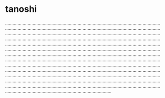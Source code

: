 # tanoshi
.................................................................................................................................................................................................................................................................................................................................................................................................................................................................................................................................................................................................................................................................................................................................................................................................................................................................................................................................................................................................................................................................................................................................................................................................................................................................................................................................................................................................................................................................................................................................................................................................................................................................................................................................................................